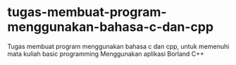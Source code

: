 # tugas-membuat-program-menggunakan-bahasa-c-dan-cpp
Tugas membuat program menggunakan bahasa c dan cpp, untuk memenuhi mata kuliah basic programming
Menggunakan aplikasi Borland C++
